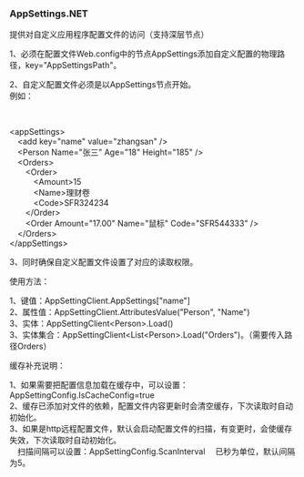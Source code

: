 ### AppSettings.NET

提供对自定义应用程序配置文件的访问（支持深层节点）<br />

1、必须在配置文件Web.config中的节点AppSettings添加自定义配置的物理路径，key="AppSettingsPath"。<br />

2、自定义配置文件必须是以AppSettings节点开始。<br />
例如：
<?xml version="1.0"?><br />
\<appSettings\><br />
&emsp;\<add key="name" value="zhangsan" /><br />
&emsp;\<Person Name="张三" Age="18" Height="185" /><br />
&emsp;\<Orders><br />
&emsp;&emsp;\<Order><br />
&emsp;&emsp;&emsp;\<Amount>15</Amount><br />
&emsp;&emsp;&emsp;\<Name>理财卷</Name><br />
&emsp;&emsp;&emsp;\<Code>SFR324234</Code><br />
&emsp;&emsp;\</Order><br />
&emsp;&emsp;\<Order Amount="17.00" Name="鼠标" Code="SFR544333" /><br />
&emsp;\</Orders><br />
\</appSettings><br />

3、同时确保自定义配置文件设置了对应的读取权限。<br />

使用方法：<br />

1、键值：AppSettingClient.AppSettings["name"]<br />
2、属性值：AppSettingClient.AttributesValue("Person", "Name")<br />
3、实体：AppSettingClient\<Person>.Load()<br />
3、实体集合：AppSettingClient\<List\<Person>.Load("Orders")。（需要传入路径Orders）<br />

缓存补充说明：<br />

1、如果需要把配置信息加载在缓存中，可以设置：AppSettingConfig.IsCacheConfig=true <br />
2、缓存已添加对文件的依赖，配置文件内容更新时会清空缓存，下次读取时自动初始化。<br />
3、如果是http远程配置文件，默认会启动配置文件的扫描，有变更时，会使缓存失效，下次读取时自动初始化。<br />
&emsp;扫描间隔可以设置：AppSettingConfig.ScanInterval &emsp;已秒为单位，默认间隔为5。
